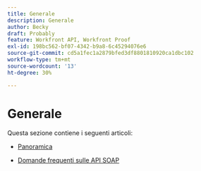 ```yaml
---
title: Generale
description: Generale
author: Becky
draft: Probably
feature: Workfront API, Workfront Proof
exl-id: 198bc562-bf07-4342-b9a8-6c45294076e6
source-git-commit: cd5a1fec1a2879bfed3df8801810920ca1dbc102
workflow-type: tm+mt
source-wordcount: '13'
ht-degree: 30%

---
```


# Generale

Questa sezione contiene i seguenti articoli:

* [Panoramica](../../proofhq-api/general/overview.md)

<!--* [Code Samples](../../proofhq-api/general/code-samples.md) -->
* [Domande frequenti sulle API SOAP](../../proofhq-api/general/soap-api-faqs.md)
